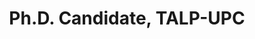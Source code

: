 ---
name: Santiago Pascual
title: Ph.D. Candidate, TALP-UPC
modal-id: 1
img: pascal.jpg     
alt: Picture of Santiago Pascual
topic: Real Non-Volume Preserving Voice Conversion
bio: Santiago Pascual studied his bachelor in audiovisual engineering in Telecom Barcelona (UPC), and graduated in 2013. Then he visited the CSTR in the university of Edinburgh for 3 months, prior to working one year for speech graphics in software engineering.Then he received his MSc in telecommunications engineering from Telecom Barcelona (UPC) in 2016, whilst doing research within the SpeechTech4All spanish project in TALP research group, in UPC. He is currently a PhD candidate at TALP-UPC in Barcelona. He did two internships in Telefónica Research (Barcelona) and Amazon Alexa (Cambridge, UK) within the development of the PhD in deep learning technologies. His main research interests are deep learning, speech technologies and multimodal end-to-end systems. He began working in speech synthesis since his MSc, but his current focus within speech technologies research is on speech enhancement and voice conversion, both speech-to-speech tasks.
website: https://scholar.google.es/citations?user=7cVOyh0AAAAJ&hl=en
tags: oral
featuredOrder: 12
---